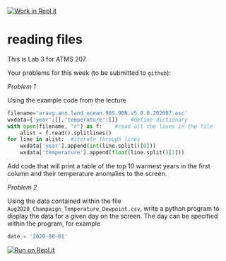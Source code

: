 [![Work in Repl.it](https://classroom.github.com/assets/work-in-replit-14baed9a392b3a25080506f3b7b6d57f295ec2978f6f33ec97e36a161684cbe9.svg)](https://classroom.github.com/online_ide?assignment_repo_id=3116227&assignment_repo_type=AssignmentRepo)
# reading files

This is Lab 3 for ATMS 207.

Your problems for this week (to be submitted to `github`):

*Problem 1*

Using the example code from the lecture

```python
filename='aravg.ann.land_ocean.90S.90N.v5.0.0.202007.asc'
wxdata={'year':[],'temperature':[]}    #define dictionary
with open(filename, "r") as f:    #read all the lines in the file
    alist = f.read().splitlines()
for line in alist:  #iterate through lines
    wxdata['year'].append(int(line.split()[0]))
    wxdata['temperature'].append(float(line.split()[1]))
```

Add code that will print a table of the top 10 warmest years in the first column and their temperature anomalies to the screen.

*Problem 2*

Using the data contained within the file `Aug2020_Champaign_Temperature_Dewpoint.csv`, write a python program to display the data for a given day on the screen.  The day can be specified within the program, for example

```python
date = '2020-08-01'
```

[![Run on Repl.it](https://repl.it/badge/github/swnesbitt/lab3-reading-files)](https://repl.it/github/swnesbitt/lab3-reading-files)
